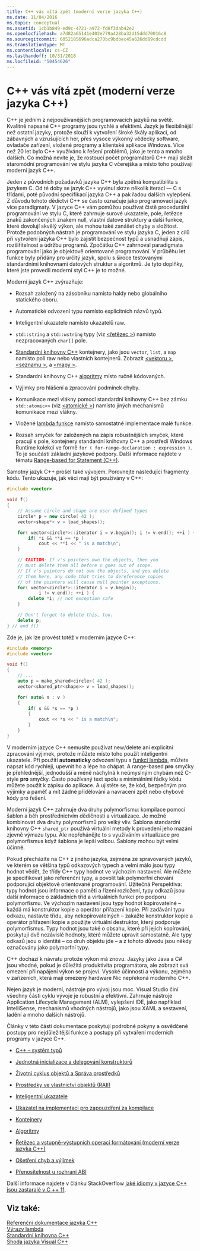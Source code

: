 ```yaml
---
title: C++ vás vítá zpět (moderní verze jazyka C++)
ms.date: 11/04/2016
ms.topic: conceptual
ms.assetid: 1cb1b849-ed9c-4721-a972-fd8f3dab42e2
ms.openlocfilehash: a7d82a65141e402e779a428ba32d15ddd70016c8
ms.sourcegitcommit: 6052185696adca270bc9bdbec45a626dd89cdcdd
ms.translationtype: MT
ms.contentlocale: cs-CZ
ms.lasthandoff: 10/31/2018
ms.locfileid: "50454626"
---
```

# <a name="welcome-back-to-c-modern-c"></a>C++ vás vítá zpět (moderní verze jazyka C++)

C++ je jedním z nejpoužívanějších programovacích jazyků na světě. Kvalitně napsané C++ programy jsou rychlé a efektivní. Jazyk je flexibilnější než ostatní jazyky, protože slouží k vytvoření široké škály aplikací, od zábavných a vzrušujících her, přes vysoce výkonný vědecký software, ovladače zařízení, vložené programy a klientské aplikace Windows. Více než 20 let bylo C++ využíváno k řešení problémů, jako je tento a mnoho dalších. Co možná nevíte je, že rostoucí počet programátorů C++ mají složit staromódní programování ve stylu jazyka C včerejška a místo toho používají moderní jazyk C++.

Jeden z původních požadavků jazyka C++ byla zpětná kompatibilita s jazykem C. Od té doby se jazyk C++ vyvinul skrze několik iterací — C s třídami, poté původní specifikací jazyka C++ a pak řadou dalších vylepšení. Z důvodu tohoto dědictví C++ se často označuje jako programovací jazyk více paradigmaty. V jazyce C++ vám pomůžou používat čistě procedurální programování ve stylu C, které zahrnuje surové ukazatele, pole, řetězce znaků zakončených znakem null, vlastní datové struktury a další funkce, které dovolují skvělý výkon, ale mohou také zanášet chyby a složitost.  Protože podobných nástrah je programování ve stylu jazyka C, jeden z cílů při vytvoření jazyka C++ bylo zajistit bezpečnost typů a usnadňují zápis, rozšiřitelnost a údržbu programů. Zpočátku C++ zahrnoval paradigmata programování jako je objektově orientované programování. V průběhu let funkce byly přidány pro určitý jazyk, spolu s široce testovanými standardními knihovnami datových struktur a algoritmů. Je tyto doplňky, které jste provedli moderní styl C++ je to možné.

Moderní jazyk C++ zvýrazňuje:

- Rozsah založený na zásobníku namísto haldy nebo globálního statického oboru.

- Automatické odvození typu namísto explicitních názvů typů.

- Inteligentní ukazatele namísto ukazatelů raw.

- `std::string` a `std::wstring` typy (viz [ \<řetězec >](../standard-library/string.md)) namísto nezpracovaných `char[]` pole.

- [Standardní knihovny C++](../standard-library/cpp-standard-library-header-files.md) kontejnery, jako jsou `vector`, `list`, a `map` namísto polí raw nebo vlastních kontejnerů. Zobrazit [ \<vektoru >](../standard-library/vector.md), [ \<seznamu >](../standard-library/list.md), a [ \<mapy >](../standard-library/map.md).

- Standardní knihovny C++ [algoritmy](../standard-library/algorithm.md) místo ručně kódovaných.

- Výjimky pro hlášení a zpracování podmínek chyby.

- Komunikace mezi vlákny pomocí standardní knihovny C++ bez zámku `std::atomic<>` (viz [ \<atomické >](../standard-library/atomic.md)) namísto jiných mechanismů komunikace mezi vlákny.

- Vložené [lambda funkce](../cpp/lambda-expressions-in-cpp.md) namísto samostatné implementace malé funkce.

- Rozsah smyček for založených na zápis robustnějších smyček, které pracují s pole, kontejnery standardní knihovny C++ a prostředí Windows Runtime kolekcí ve formě `for ( for-range-declaration : expression )`. To je součástí základní jazykové podpory. Další informace najdete v tématu [Range-based for Statement (C++)](../cpp/range-based-for-statement-cpp.md).

Samotný jazyk C++ prošel také vývojem. Porovnejte následující fragmenty kódu. Tento ukazuje, jak věci mají být používány v C++:

```cpp
#include <vector>

void f()
{
    // Assume circle and shape are user-defined types
    circle* p = new circle( 42 );
    vector<shape*> v = load_shapes();

    for( vector<circle*>::iterator i = v.begin(); i != v.end(); ++i ) {
        if( *i && **i == *p )
            cout << **i << " is a match\n";
    }

    // CAUTION: If v's pointers own the objects, then you
    // must delete them all before v goes out of scope.
    // If v's pointers do not own the objects, and you delete
    // them here, any code that tries to dereference copies
    // of the pointers will cause null pointer exceptions.
    for( vector<circle*>::iterator i = v.begin();
            i != v.end(); ++i ) {
        delete *i; // not exception safe
    }

    // Don't forget to delete this, too.
    delete p;
} // end f()
```

Zde je, jak lze provést totéž v moderním jazyce C++:

```cpp
#include <memory>
#include <vector>

void f()
{
    // ...
    auto p = make_shared<circle>( 42 );
    vector<shared_ptr<shape>> v = load_shapes();

    for( auto& s : v )
    {
        if( s && *s == *p )
        {
            cout << *s << " is a match\n";
        }
    }
}
```

V moderním jazyce C++ nemusíte používat new/delete ani explicitní zpracování výjimek, protože můžete místo toho použít inteligentní ukazatele. Při použití **automaticky** odvození typu a [funkci lambda](../cpp/lambda-expressions-in-cpp.md), můžete napsat kód rychleji, upevnit ho a lépe ho chápat. A range-based **pro** smyčky je přehlednější, jednodušší a méně náchylná k neúmyslným chybám než C-style **pro** smyčky. Často používaný text spolu s minimálními řádky kódu můžete použít k zápisu do aplikace. A ujistěte se, že kód, bezpečným pro výjimky a paměť a mít žádné přidělování a navracení zpět nebo chybové kódy pro řešení.

Moderní jazyk C++ zahrnuje dva druhy polymorfismu: kompilace pomocí šablon a běh prostřednictvím dědičnosti a virtualizace. Je možné kombinovat dva druhy polymorfismů pro velký vliv. Šablona standardní knihovny C++ `shared_ptr` používá virtuální metody k provedení jeho mazání zjevně výmazu typu. Ale nepřehánějte to s využíváním virtualizace pro polymorfismus když šablona je lepší volbou. Šablony mohou být velmi účinné.

Pokud přecházíte na C++ z jiného jazyka, zejména ze spravovaných jazyků, ve kterém se většina typů odkazových typech a velmi málo jsou typy hodnot vědět, že třídy C++ typy hodnot ve výchozím nastavení. Ale můžete je specifikovat jako referenční typy, a povolit tak polymorfní chování podporující objektově orientované programování. Užitečná Perspektiva: typy hodnot jsou informace o paměti a řízení rozložení, typy odkazů jsou další informace o základních tříd a virtuálních funkcí pro podporu polymorfismu. Ve výchozím nastavení jsou typy hodnot kopírovatelné – každá má konstruktor kopie a operátor přiřazení kopie. Při zadávání typu odkazu, nastavte třídu, aby nekopírovatelných – zakažte konstruktor kopie a operátor přiřazení kopie a použijte virtuální destruktor, který podporuje polymorfismus. Typy hodnot jsou také o obsahu, které při jejich kopírování, poskytují dvě nezávislé hodnoty, které můžete upravit samostatně. Ale typy odkazů jsou o identitě – co druh objektu jde – a z tohoto důvodu jsou někdy označovány jako polymorfní typy.

C++ dochází k návratu protože výkon má znovu. Jazyky jako Java a C# jsou vhodné, pokud je důležitá produktivita programátora, ale zobrazit svá omezení při napájení výkon se projeví. Vysoké účinnosti a výkonu, zejména v zařízeních, která mají omezený hardware Nic nepřekoná moderního C++.

Nejen jazyk je moderní, nástroje pro vývoj jsou moc. Visual Studio činí všechny části cyklu vývoje je robustní a efektivní. Zahrnuje nástroje Application Lifecycle Management (ALM), vylepšení IDE, jako například IntelliSense, mechanismů vhodných nástrojů, jako jsou XAML a sestavení, ladění a mnoho dalších nástrojů.

Články v této části dokumentace poskytují podrobné pokyny a osvědčené postupy pro nejdůležitější funkce a postupy při vytváření moderních programy v jazyce C++.

- [C++ – systém typů](../cpp/cpp-type-system-modern-cpp.md)

- [Jednotná inicializace a delegování konstruktorů](../cpp/uniform-initialization-and-delegating-constructors.md)

- [Životní cyklus objektů a Správa prostředků](../cpp/object-lifetime-and-resource-management-modern-cpp.md)

- [Prostředky ve vlastnictví objektů (RAII)](../cpp/objects-own-resources-raii.md)

- [Inteligentní ukazatele](../cpp/smart-pointers-modern-cpp.md)

- [Ukazatel na implementaci pro zapouzdření za kompilace](../cpp/pimpl-for-compile-time-encapsulation-modern-cpp.md)

- [Kontejnery](../cpp/containers-modern-cpp.md)

- [Algoritmy](../cpp/algorithms-modern-cpp.md)

- [Řetězec a vstupně-výstupních operací formátování (moderní verze jazyka C++)](../cpp/string-and-i-o-formatting-modern-cpp.md)

- [Ošetření chyb a výjimek](../cpp/errors-and-exception-handling-modern-cpp.md)

- [Přenositelnost u rozhraní ABI](../cpp/portability-at-abi-boundaries-modern-cpp.md)

Další informace najdete v článku StackOverflow [jaké idiomy v jazyce C++ jsou zastaralé v C ++ 11](https://stackoverflow.com/questions/9299101/which-c-idioms-are-deprecated-in-c11).

## <a name="see-also"></a>Viz také:

[Referenční dokumentace jazyka C++](../cpp/cpp-language-reference.md)<br/>
[Výrazy lambda](../cpp/lambda-expressions-in-cpp.md)<br/>
[Standardní knihovna C++](../standard-library/cpp-standard-library-reference.md)<br/>
[Shoda jazyka Visual C++](../visual-cpp-language-conformance.md)